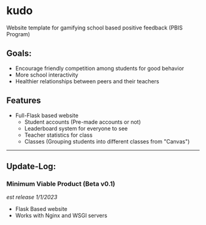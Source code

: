 # kudo
Website template for gamifying school based positive feedback (PBIS Program)

## Goals:
 - Encourage friendly competition among students for good behavior
 - More school interactivity
 - Healthier relationships between peers and their teachers

## Features
 - Full-Flask based website
   - Student accounts (Pre-made accounts or not)
   - Leaderboard system for everyone to see
   - Teacher statistics for class
   - Classes (Grouping students into different classes from "Canvas")

_______________________
## Update-Log:
### Minimum Viable Product (Beta v0.1)
   *est release 1/1/2023*
 - Flask Based website
 - Works with Nginx and WSGI servers

